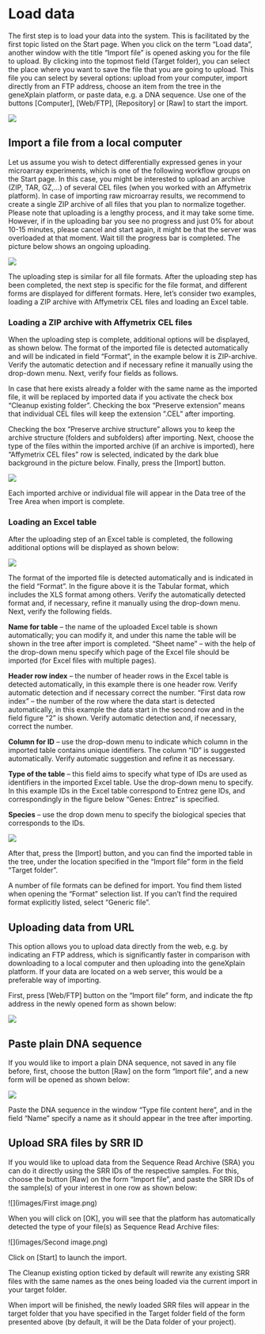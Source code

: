 # Load data

The first step is to load your data into the system. This is facilitated by the
first topic listed on the Start page. When you click on the term “Load data”,
another window with the title “Import file” is opened asking you for the file to
upload. By clicking into the topmost field (Target folder), you can select the
place where you want to save the file that you are going to upload. This file
you can select by several options: upload from your computer, import directly
from an FTP address, choose an item from the tree in the geneXplain platform, or
paste data, e.g. a DNA sequence. Use one of the buttons [Computer], [Web/FTP],
[Repository] or [Raw] to start the import.

![](media/cb469556e47eb254570598ce3d1b0bcb.png)

## Import a file from a local computer

Let us assume you wish to detect differentially expressed genes in your
microarray experiments, which is one of the following workflow groups on the
Start page. In this case, you might be interested to upload an archive (ZIP,
TAR, GZ,…) of several CEL files (when you worked with an Affymetrix platform).
In case of importing raw microarray results, we recommend to create a single ZIP
archive of all files that you plan to normalize together. Please note that
uploading is a lengthy process, and it may take some time. However, if in the
uploading bar you see no progress and just 0% for about 10-15 minutes, please
cancel and start again, it might be that the server was overloaded at that
moment. Wait till the progress bar is completed. The picture below shows an
ongoing uploading.

![](media/8f628bfb999b85ae43ee9c02e7c25a42.png)

The uploading step is similar for all file formats. After the uploading step has
been completed, the next step is specific for the file format, and different
forms are displayed for different formats. Here, let’s consider two examples,
loading a ZIP archive with Affymetrix CEL files and loading an Excel table.

### Loading a ZIP archive with Affymetrix CEL files

When the uploading step is complete, additional options will be displayed, as
shown below. The format of the imported file is detected automatically and will
be indicated in field “Format”, in the example below it is ZIP-archive. Verify
the automatic detection and if necessary refine it manually using the drop-down
menu. Next, verify four fields as follows.

In case that here exists already a folder with the same name as the imported
file, it will be replaced by imported data if you activate the check box
“Cleanup existing folder”. Checking the box “Preserve extension” means that
individual CEL files will keep the extension ”.CEL” after importing.

Checking the box “Preserve archive structure” allows you to keep the archive
structure (folders and subfolders) after importing. Next, choose the type of the
files within the imported archive (if an archive is imported), here “Affymetrix
CEL files” row is selected, indicated by the dark blue background in the picture
below. Finally, press the [Import] button.

![](media/a580e0d7a97084637e56f1e92c5c25ac.png)

Each imported archive or individual file will appear in the Data tree of the
Tree Area when import is complete.

### Loading an Excel table

After the uploading step of an Excel table is completed, the following
additional options will be displayed as shown below:

![](media/b716024f64967961b92884ab3ee05e12.png)

The format of the imported file is detected automatically and is indicated in
the field “Format”. In the figure above it is the Tabular format, which includes
the XLS format among others. Verify the automatically detected format and, if
necessary, refine it manually using the drop-down menu. Next, verify the
following fields.

**Name for table**  – the name of the uploaded Excel table is shown automatically;
you can modify it, and under this name the table will be shown in the tree after
import is completed. “Sheet name” – with the help of the drop-down menu specify
which page of the Excel file should be imported (for Excel files with multiple
pages).

**Header row index** – the number of header rows in the Excel table is detected
automatically, in this example there is one header row. Verify automatic
detection and if necessary correct the number. “First data row index” – the
number of the row where the data start is detected automatically, in this
example the data start in the second row and in the field figure “2” is shown.
Verify automatic detection and, if necessary, correct the number.

**Column for ID** – use the drop-down menu to indicate which column in the
imported table contains unique identifiers. The column “ID” is suggested
automatically. Verify automatic suggestion and refine it as necessary.

**Type of the table** – this field aims to specify what type of IDs are used as
identifiers in the imported Excel table. Use the drop-down menu to specify. In
this example IDs in the Excel table correspond to Entrez gene IDs, and
correspondingly in the figure below “Genes: Entrez” is specified.

**Species** – use the drop down menu to specify the biological species that
corresponds to the IDs.

![](media/873ad77300b299852ef26ac907aa702f.png)

After that, press the [Import] button, and you can find the imported table in
the tree, under the location specified in the “Import file” form in the field
“Target folder”.

A number of file formats can be defined for import. You find them listed when
opening the “Format” selection list. If you can’t find the required format
explicitly listed, select “Generic file”.

## Uploading data from URL

This option allows you to upload data directly from the web, e.g. by indicating
an FTP address, which is significantly faster in comparison with downloading to
a local computer and then uploading into the geneXplain platform. If your data
are located on a web server, this would be a preferable way of importing.

First, press [Web/FTP] button on the “Import file” form, and indicate the ftp
address in the newly opened form as shown below:

![](media/77e6d6d27e74cab3d99b2239074ab0ce.png)

## Paste plain DNA sequence

If you would like to import a plain DNA sequence, not saved in any file before,
first, choose the button [Raw] on the form “Import file”, and a new form will be
opened as shown below:

![](media/a4e5918358b6206142f233059a38531f.png)

Paste the DNA sequence in the window “Type file content here”, and in the field
“Name” specify a name as it should appear in the tree after importing.

## Upload SRA files by SRR ID
If you would like to upload data from the Sequence Read Archive (SRA) you can do it directly using the SRR IDs of the respective samples. For this, choose the button [Raw] on the form “Import file”, and paste the SRR IDs of the sample(s) of your interest in one row as shown below:

![](images/First image.png)

When you will click on [OK], you will see that the platform has automatically detected the type of your file(s) as Sequence Read Archive files:

![](images/Second image.png)

Click on [Start] to launch the import.

The Cleanup existing option ticked by default will rewrite any existing SRR files with the same names as the ones being loaded via the current import in your target folder.

When import will be finished, the newly loaded SRR files will appear in the target folder that you have specified in the Target folder field of the form presented above (by default, it will be the Data folder of your project).
